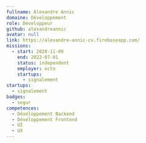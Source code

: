 ```yaml
---
fullname: Alexandre Annic
domaine: Développement
role: Développeur
github: alexandreannic
avatar: null
link: https://alexandre-annic-cv.firebaseapp.com/
missions:
  - start: 2020-11-09
    end: 2022-07-01
    status: independent
    employer: octo
    startups:
      - signalement
startups:
  - signalement
badges:
  - segur
competences:
  - Développement Backend
  - Développement Frontend
  - UI
  - UX
---
```

